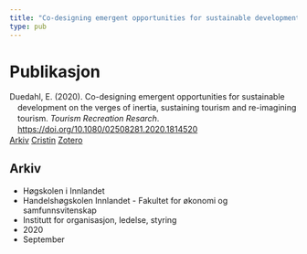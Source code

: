 ```yaml
---
title: "Co-designing emergent opportunities for sustainable development on the verges of inertia, sustaining tourism and re-imagining tourism"
type: pub
---
```

<h1>Publikasjon</h1>
<article id="csl-bib-container-DMTJQ652" class="csl-bib-container">
  <div class="csl-bib-body" style="line-height: 1.35; padding-left: 1em; text-indent:-1em;">
  <div class="csl-entry">Duedahl, E. (2020). Co-designing emergent opportunities for sustainable development on the verges of inertia, sustaining tourism and re-imagining tourism. <i>Tourism Recreation Resarch</i>. <a href="https://doi.org/10.1080/02508281.2020.1814520">https://doi.org/10.1080/02508281.2020.1814520</a></div>
</div>
  <div class="csl-bib-buttons">
    <a href="#taxonomy-article-DMTJQ652" class="csl-bib-button">Arkiv</a>
    <a href="https://app.cristin.no/results/show.jsf?id=1831004" alt="Cristin URL" class="csl-bib-button">Cristin</a>
    <a href="http://zotero.org/groups/5022929/items/DMTJQ652" alt="Zotero URL" class="csl-bib-button">Zotero</a>
  </div>
  <div id="csl-bib-meta-container-DMTJQ652"></div>
</article>
<div id="csl-bib-meta-DMTJQ652" class="csl-bib-meta">
  <article id="taxonomy-article-DMTJQ652" class="taxonomy-article">
    <h1>Arkiv</h1>
    <ul>
      <li>Høgskolen i Innlandet</li>
      <li>Handelshøgskolen Innlandet - Fakultet for økonomi og samfunnsvitenskap</li>
      <li>Institutt for organisasjon, ledelse, styring</li>
      <li>2020</li>
      <li>September</li>
    </ul>
  </article>
</div>
